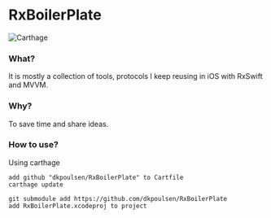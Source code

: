 #  RxBoilerPlate
![Carthage](https://img.shields.io/badge/Carthage-compatible-brightgreen.svg)


### What?
It is mostly a collection of tools, protocols I keep reusing in iOS with RxSwift and MVVM.

### Why?
To save time and share ideas.

### How to use?

Using carthage

~~~
add github "dkpoulsen/RxBoilerPlate" to Cartfile
carthage update
~~~

~~~
git submodule add https://github.com/dkpoulsen/RxBoilerPlate
add RxBoilerPlate.xcodeproj to project
~~~
